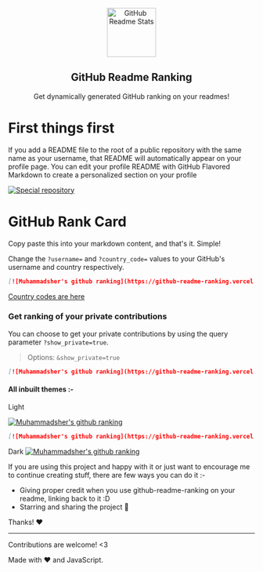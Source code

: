 <p align="center">
 <img width="100px" src="https://res.cloudinary.com/anuraghazra/image/upload/v1594908242/logo_ccswme.svg" align="center" alt="GitHub Readme Stats" />
 <h2 align="center">GitHub Readme Ranking</h2>
 <p align="center">Get dynamically generated GitHub ranking on your readmes!</p>
</p>

# First things first

If you add a README file to the root of a public repository with the same name as your username, that README will automatically appear on your profile page. You can edit your profile README with GitHub Flavored Markdown to create a personalized section on your profile

<a href="https://docs.github.com/en/github/creating-cloning-and-archiving-repositories/about-readmes">
 <img src="https://docs.github.com/assets/images/help/repository/username-repo-with-readme.png" align="center" alt="Special repository" />
</a>

# GitHub Rank Card

Copy paste this into your markdown content, and that's it. Simple!

Change the `?username=` and `?country_code=` values to your GitHub's username and country respectively.

```md
[![Muhammadsher's github ranking](https://github-readme-ranking.vercel.app/api/rank?username=Muhammadsher&country_code=uzbekistan)](https://github.com/Muhammadsher/github-readme-ranking)
```

[Country codes are here](./src/countries.md)

### Get ranking of your private contributions

You can choose to get your private contributions by using the query parameter `?show_private=true`.

> Options: `&show_private=true`

```md
[![Muhammadsher's github ranking](https://github-readme-ranking.vercel.app/api/rank?username=Muhammadsher&country_code=uzbekistan&show_private=true)](https://github.com/Muhammadsher/github-readme-ranking)
```

#### All inbuilt themes :-

Light

[![Muhammadsher's github ranking](https://github-readme-ranking.vercel.app/api/rank?username=Muhammadsher&country_code=uzbekistan&show_private=true)](https://github.com/Muhammadsher)


```md
[![Muhammadsher's github ranking](https://github-readme-ranking.vercel.app/api/rank?username=boxa-developer&country_code=uzbekistan&theme=dark)](https://github.com/boxa-developer/github-readme-ranking)
```

Dark
[![Muhammadsher's github ranking](http://localhost:3000/?username=boxa-developer&country_code=uzbekistan&theme=dark)](https://github.com/boxa-developer)

If you are using this project and happy with it or just want to encourage me to continue creating stuff, there are few ways you can do it :-

- Giving proper credit when you use github-readme-ranking on your readme, linking back to it :D
- Starring and sharing the project :rocket:

Thanks! :heart:

---

Contributions are welcome! <3

Made with :heart: and JavaScript.
